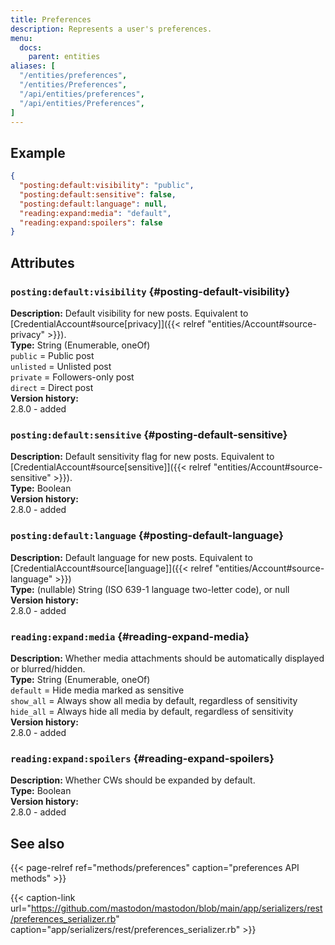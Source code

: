 ```yaml
---
title: Preferences
description: Represents a user's preferences.
menu:
  docs:
    parent: entities
aliases: [
  "/entities/preferences",
  "/entities/Preferences",
  "/api/entities/preferences",
  "/api/entities/Preferences",
]
---
```


## Example

```json
{
  "posting:default:visibility": "public",
  "posting:default:sensitive": false,
  "posting:default:language": null,
  "reading:expand:media": "default",
  "reading:expand:spoilers": false
}
```

## Attributes

### `posting:default:visibility` {#posting-default-visibility}

**Description:** Default visibility for new posts. Equivalent to [CredentialAccount#source\[privacy\]]({{< relref "entities/Account#source-privacy" >}}).\
**Type:** String (Enumerable, oneOf)\
`public` = Public post\
`unlisted` = Unlisted post\
`private` = Followers-only post\
`direct` = Direct post\
**Version history:**\
2.8.0 - added

### `posting:default:sensitive` {#posting-default-sensitive}

**Description:** Default sensitivity flag for new posts. Equivalent to [CredentialAccount#source\[sensitive\]]({{< relref "entities/Account#source-sensitive" >}}).\
**Type:** Boolean\
**Version history:**\
2.8.0 - added

### `posting:default:language` {#posting-default-language}

**Description:** Default language for new posts. Equivalent to [CredentialAccount#source\[language\]]({{< relref "entities/Account#source-language" >}})\
**Type:** (nullable) String (ISO 639-1 language two-letter code), or null\
**Version history:**\
2.8.0 - added

### `reading:expand:media` {#reading-expand-media}

**Description:** Whether media attachments should be automatically displayed or blurred/hidden.\
**Type:** String (Enumerable, oneOf)\
`default` = Hide media marked as sensitive\
`show_all` = Always show all media by default, regardless of sensitivity\
`hide_all` = Always hide all media by default, regardless of sensitivity\
**Version history:**\
2.8.0 - added

### `reading:expand:spoilers` {#reading-expand-spoilers}

**Description:** Whether CWs should be expanded by default.\
**Type:** Boolean\
**Version history:**\
2.8.0 - added

## See also

{{< page-relref ref="methods/preferences" caption="preferences API methods" >}}

{{< caption-link url="https://github.com/mastodon/mastodon/blob/main/app/serializers/rest/preferences_serializer.rb" caption="app/serializers/rest/preferences_serializer.rb" >}}
